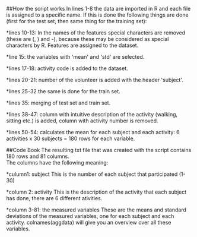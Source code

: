 ##How the script works
In lines 1-8 the data are imported in R and each file is assigned to a specific name.
If this is done the following things are done (first for the test set, then same thing for the training set):

*lines 10-13: In the names of the features special characters are removed (these are (, ) and -), because these may be considered as special characters by R. Features are assigned to the dataset.

*line 15: the variables with 'mean' and 'std' are selected.

*lines 17-18: activity code is added to the dataset.

*lines 20-21: number of the volunteer is added with the header 'subject'.

*lines 25-32 the same is done for the train set.


*lines 35: merging of test set and train set.

*lines 38-47: column with intuitive description of the activity (walking, sitting etc.) is added, column with activity number is removed.

*lines 50-54: calculates the mean for each subject and each activity: 6 activities x 30 subjects = 180 rows for each variable.


##Code Book
The resulting txt file that was created with the script contains 180 rows and 81 columns.  
The columns have the following meaning:

*culumn1: subject
This is the number of each subject that participated (1-30)

*column 2: activity
This is the description of the activity that each subject has done, there are 6 different ativities.

*column 3-81: the measured variables
These are the means and standard deviations of the measured variables, one for each subject and each activity.
colnames(aggdata) will give you an overview over all these variables.
